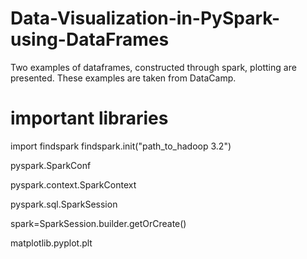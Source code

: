 # Data-Visualization-in-PySpark-using-DataFrames

Two examples of dataframes, constructed through spark, plotting  are presented. These examples are taken from DataCamp.

# important libraries

import findspark
findspark.init("path_to_hadoop 3.2")

pyspark.SparkConf

pyspark.context.SparkContext

pyspark.sql.SparkSession

spark=SparkSession.builder.getOrCreate()

matplotlib.pyplot.plt
